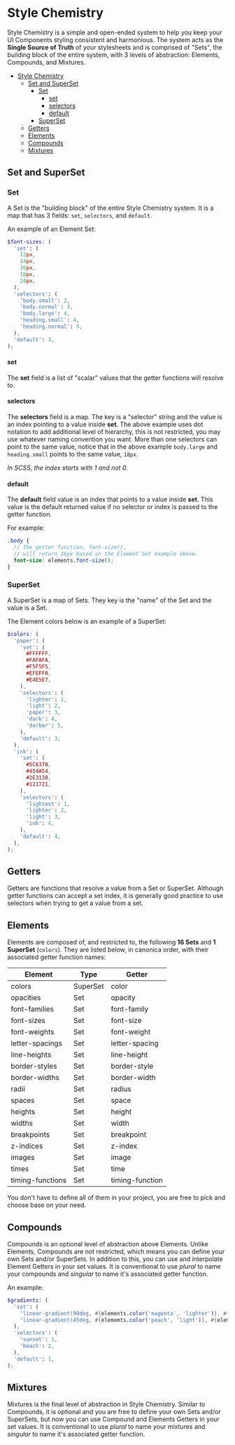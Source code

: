 # Style Chemistry

Style Chemistry is a simple and open-ended system to help you keep your UI Components styling consistent and harmonious.
The system acts as the **Single Source of Truth** of your stylesheets and is comprised of "Sets", the building block of the entire system, with 3 levels of abstraction: Elements, Compounds, and Mixtures.

- [Style Chemistry](#style-chemistry)
  - [Set and SuperSet](#set-and-superset)
    - [Set](#set)
      - [set](#set-1)
      - [selectors](#selectors)
      - [default](#default)
    - [SuperSet](#superset)
  - [Getters](#getters)
  - [Elements](#elements)
  - [Compounds](#compounds)
  - [Mixtures](#mixtures)

## Set and SuperSet

### Set

A Set is the "building block" of the entire Style Chemistry system.
It is a map that has 3 fields: `set`, `selectors`, and `default`.

An example of an Element Set:

```scss
$font-sizes: (
  'set': (
    12px,
    14px,
    16px,
    18px,
    24px,
  ),
  'selectors': (
    'body.small': 2,
    'body.normal': 3,
    'body.large': 4,
    'heading.small': 4,
    'heading.normal': 5,
  ),
  'default': 3,
);
```

#### set

The **set** field is a list of "scalar" values that the getter functions will resolve to.

#### selectors

The **selectors** field is a map. The key is a "selector" string and the value is an index pointing to a value inside **set**. The above example uses dot notation to add additional level of hierarchy, this is not restricted, you may use whatever naming convention you want. More than one selectors can point to the same value, notice that in the above example `body.large` and `heading.small` points to the same value, `18px`.

*In SCSS, the index starts with 1 and not 0.*

#### default

The **default** field value is an index that points to a value inside **set**. This value is the default returned value if no selector or index is passed to the getter function.

For example:

```scss
.body {
  // The getter function, font-size(),
  // will return 16px based on the Element Set example above.
  font-size: elements.font-size();
}
```

### SuperSet

A SuperSet is a map of Sets. They key is the "name" of the Set and the value is a Set.

The Element colors below is an example of a SuperSet:

```scss
$colors: (
  'paper': (
    'set': (
      #FFFFFF,
      #FAFAFA,
      #F5F5F5,
      #EFEFF0,
      #E4E5E7,
    ),
    'selectors': (
      'lighter': 1,
      'light': 2,
      'paper': 3,
      'dark': 4,
      'darker': 5,
    ),
    'default': 3,
  ),
  'ink': (
    'set': (
      #5C6370,
      #454A54,
      #2E3138,
      #121721,
    ),
    'selectors': (
      'lightest': 1,
      'lighter': 2,
      'light': 3,
      'ink': 4,
    ),
    'default': 4,
  ),
);
```

## Getters

Getters are functions that resolve a value from a Set or SuperSet. Although getter functions can accept a set index, it is generally good practice to use selectors when trying to get a value from a set.

## Elements

Elements are composed of, and restricted to, the following **16 Sets** and **1 SuperSet** (`colors`).
They are listed below, in canonica order, with their associated getter function names:

| Element          | Type     | Getter          |
| ---------------- | -------- | --------------- |
| colors           | SuperSet | color           |
| opacities        | Set      | opacity         |
| font-families    | Set      | font-family     |
| font-sizes       | Set      | font-size       |
| font-weights     | Set      | font-weight     |
| letter-spacings  | Set      | letter-spacing  |
| line-heights     | Set      | line-height     |
| border-styles    | Set      | border-style    |
| border-widths    | Set      | border-width    |
| radii            | Set      | radius          |
| spaces           | Set      | space           |
| heights          | Set      | height          |
| widths           | Set      | width           |
| breakpoints      | Set      | breakpoint      |
| z-indices        | Set      | z-index         |
| images           | Set      | image           |
| times            | Set      | time            |
| timing-functions | Set      | timing-function |

You don't have to define all of them in your project, you are free to pick and choose base on your need.

## Compounds

Compounds is an optional level of abstraction above Elements.
Unlike Elements, Compounds are not restricted, which means you can define your own Sets and/or SuperSets.
In addition to this, you can use and interpolate Element Getters in your set values.
It is conventional to use *plural* to name your compounds and *singular* to name it's associated getter function.

An example:

```scss
$gradients: (
  'set': (
    'linear-gradient(90deg, #{elements.color('magenta', 'lighter')}, #{elements.color('indigo', 'light')})',
    'linear-gradient(45deg, #{elememts.color('peach', 'light')}, #{elements.color('cyan', 'light')})',
  ),
  'selectors': (
    'sunset': 1,
    'beach': 2,
  ),
  'default': 1,
);
```

## Mixtures

Mixtures is the final level of abstraction in Style Chemistry. Similar to Compounds, it is optional and you are free to define your own Sets and/or SuperSets, but now you can use Compound and Elements Getters in your set values.
It is conventional to use *plural* to name your mixtures and *singular* to name it's associated getter function.
